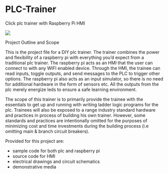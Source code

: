 # PLC-Trainer
Click plc trainer with Raspberry Pi HMI

![](/PLC-Trainer/media/trainerOpened.jpg)

Project Outline and Scope

This is the project file for a DIY plc trainer.  The trainer combines the power and flexibility of a raspberry pi with everything you’d expect from a traditional plc trainer.  The raspberry pi acts as an HMI that the user can connect to with any WIFI enabled device.  Through the HMI, the trainee can read inputs, toggle outputs, and send messages to the PLC to trigger other options.  The raspberry pi also acts as an input simulator, so there is no need for additional hardware in the form of sensors etc.  All the outputs from the plc merely energize leds to ensure a safe learning environment.

The scope of this trainer is to primarily provide the trainee with the essentials to get up and running with writing ladder logic programs for the plc.  Trainees will also be exposed to a range industry standard hardware and practices in process of building his own trainer.  However, some standards and practices are intentionally omitted for the purposes of minimizing cost and time investments during the building process (i.e omitting main & branch circuit breakers).

Provided for this project are:
- sample code for both plc and raspberry pi
- source code for HMI
- electrical drawings and circuit schematics
- demonstrative  media



